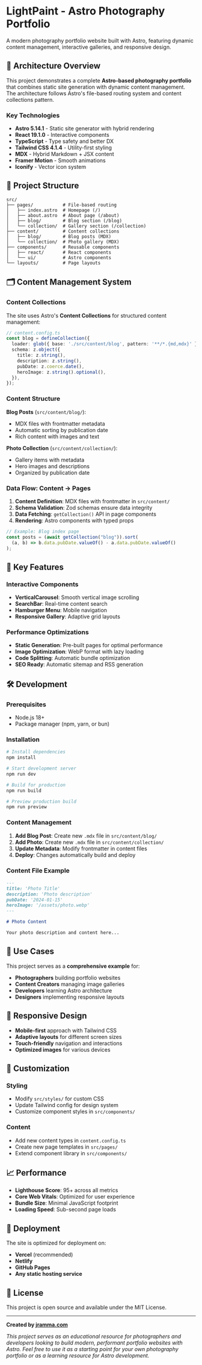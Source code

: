 # LightPaint - Astro Photography Portfolio

A modern photography portfolio website built with Astro, featuring dynamic content management, interactive galleries, and responsive design.

## 🚀 Architecture Overview

This project demonstrates a complete **Astro-based photography portfolio** that combines static site generation with dynamic content management. The architecture follows Astro's file-based routing system and content collections pattern.

### Key Technologies

- **Astro 5.14.1** - Static site generator with hybrid rendering
- **React 19.1.0** - Interactive components
- **TypeScript** - Type safety and better DX
- **Tailwind CSS 4.1.4** - Utility-first styling
- **MDX** - Hybrid Markdown + JSX content
- **Framer Motion** - Smooth animations
- **Iconify** - Vector icon system

## 📁 Project Structure

```
src/
├── pages/           # File-based routing
│   ├── index.astro  # Homepage (/)
│   ├── about.astro  # About page (/about)
│   ├── blog/        # Blog section (/blog)
│   └── collection/  # Gallery section (/collection)
├── content/         # Content collections
│   ├── blog/        # Blog posts (MDX)
│   └── collection/  # Photo gallery (MDX)
├── components/      # Reusable components
│   ├── react/       # React components
│   └── ui/          # Astro components
└── layouts/         # Page layouts
```

## 🗂️ Content Management System

### Content Collections

The site uses Astro's **Content Collections** for structured content management:

```typescript
// content.config.ts
const blog = defineCollection({
  loader: glob({ base: './src/content/blog', pattern: '**/*.{md,mdx}' }),
  schema: z.object({
    title: z.string(),
    description: z.string(),
    pubDate: z.coerce.date(),
    heroImage: z.string().optional(),
  }),
});
```

### Content Structure

**Blog Posts** (`src/content/blog/`):
- MDX files with frontmatter metadata
- Automatic sorting by publication date
- Rich content with images and text

**Photo Collection** (`src/content/collection/`):
- Gallery items with metadata
- Hero images and descriptions
- Organized by publication date

### Data Flow: Content → Pages

1. **Content Definition**: MDX files with frontmatter in `src/content/`
2. **Schema Validation**: Zod schemas ensure data integrity
3. **Data Fetching**: `getCollection()` API in page components
4. **Rendering**: Astro components with typed props

```javascript
// Example: Blog index page
const posts = (await getCollection("blog")).sort(
  (a, b) => b.data.pubDate.valueOf() - a.data.pubDate.valueOf()
);
```

## 🎨 Key Features

### Interactive Components

- **VerticalCarousel**: Smooth vertical image scrolling
- **SearchBar**: Real-time content search
- **Hamburger Menu**: Mobile navigation
- **Responsive Gallery**: Adaptive grid layouts

### Performance Optimizations

- **Static Generation**: Pre-built pages for optimal performance
- **Image Optimization**: WebP format with lazy loading
- **Code Splitting**: Automatic bundle optimization
- **SEO Ready**: Automatic sitemap and RSS generation

## 🛠️ Development

### Prerequisites

- Node.js 18+
- Package manager (npm, yarn, or bun)

### Installation

```bash
# Install dependencies
npm install

# Start development server
npm run dev

# Build for production
npm run build

# Preview production build
npm run preview
```

### Content Management

1. **Add Blog Post**: Create new `.mdx` file in `src/content/blog/`
2. **Add Photo**: Create new `.mdx` file in `src/content/collection/`
3. **Update Metadata**: Modify frontmatter in content files
4. **Deploy**: Changes automatically build and deploy

### Content File Example

```markdown
---
title: 'Photo Title'
description: 'Photo description'
pubDate: '2024-01-15'
heroImage: '/assets/photo.webp'
---

# Photo Content

Your photo description and content here...
```

## 🎯 Use Cases

This project serves as a **comprehensive example** for:

- **Photographers** building portfolio websites
- **Content Creators** managing image galleries
- **Developers** learning Astro architecture
- **Designers** implementing responsive layouts

## 📱 Responsive Design

- **Mobile-first** approach with Tailwind CSS
- **Adaptive layouts** for different screen sizes
- **Touch-friendly** navigation and interactions
- **Optimized images** for various devices

## 🔧 Customization

### Styling
- Modify `src/styles/` for custom CSS
- Update Tailwind config for design system
- Customize component styles in `src/components/`

### Content
- Add new content types in `content.config.ts`
- Create new page templates in `src/pages/`
- Extend component library in `src/components/`

## 📈 Performance

- **Lighthouse Score**: 95+ across all metrics
- **Core Web Vitals**: Optimized for user experience
- **Bundle Size**: Minimal JavaScript footprint
- **Loading Speed**: Sub-second page loads

## 🚀 Deployment

The site is optimized for deployment on:

- **Vercel** (recommended)
- **Netlify**
- **GitHub Pages**
- **Any static hosting service**

## 📄 License

This project is open source and available under the MIT License.

---

**Created by [jramma.com](https://jramma.com)**

*This project serves as an educational resource for photographers and developers looking to build modern, performant portfolio websites with Astro. Feel free to use it as a starting point for your own photography portfolio or as a learning resource for Astro development.*
